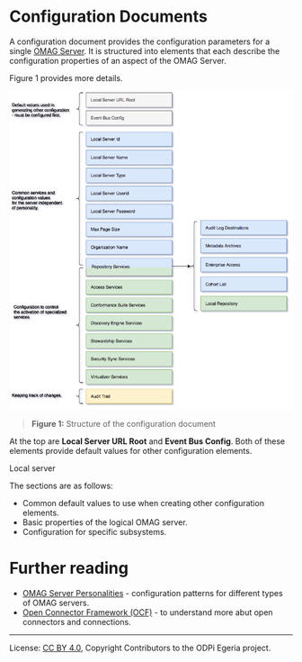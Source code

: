 <!-- SPDX-License-Identifier: CC-BY-4.0 -->
<!-- Copyright Contributors to the ODPi Egeria project. -->

# Configuration Documents

A configuration document provides the configuration parameters for a single
[OMAG Server](omag-server.md).
It is structured into elements that each describe the
configuration properties of an aspect of the OMAG Server.

Figure 1 provides more details.

![Figure 1](configuration-document-structure.png)
> **Figure 1:** Structure of the configuration document

At the top are **Local Server URL Root** and **Event Bus Config**.
Both of these elements provide default values for other configuration
elements.

Local server


The sections are as follows:

* Common default values to use when creating other configuration elements.
* Basic properties of the logical OMAG server.
* Configuration for specific subsystems.

# Further reading

* [OMAG Server Personalities](omag-server-personalities.md) - configuration
patterns for different types of OMAG servers.
* [Open Connector Framework (OCF)](../../../frameworks/open-connector-framework) -
to understand more abut open connectors and connections.



----
License: [CC BY 4.0](https://creativecommons.org/licenses/by/4.0/),
Copyright Contributors to the ODPi Egeria project.